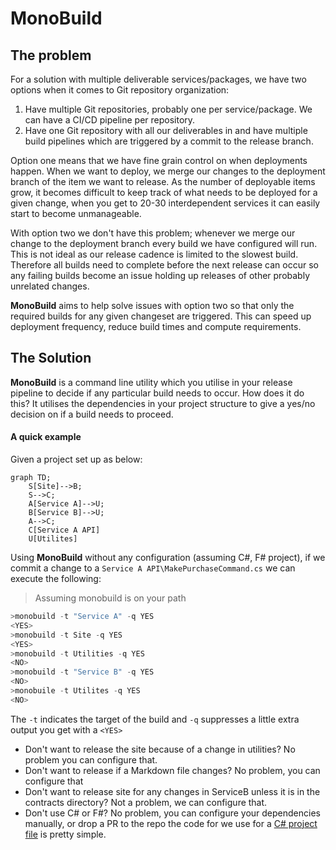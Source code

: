 # MonoBuild

## The problem

For a solution with multiple deliverable services/packages, we have two options when it comes to Git repository organization:

1. Have multiple Git repositories, probably one per service/package. We can have a CI/CD pipeline per repository.
1. Have one Git repository with all our deliverables in and have multiple build pipelines which are triggered by a commit to the release branch. 

Option one means that we have fine grain control on when deployments happen. When we want to deploy, we merge our changes to the deployment branch of the item we want to release. As the number of deployable items grow, it becomes difficult to keep track of what needs to be deployed for a given change, when you get to 20-30 interdependent services it can easily start to become unmanageable.

With option two we don't have this problem; whenever we merge our change to the deployment branch every build we have configured will run. This is not ideal as our release cadence is limited to the slowest build. Therefore all builds need to complete before the next release can occur so any failing builds become an issue holding up releases of other probably unrelated changes.

**MonoBuild** aims to help solve issues with option two so that only the required builds for any given changeset are triggered. This can speed up deployment frequency, reduce build times and compute requirements.

## The Solution

**MonoBuild** is a command line utility which you utilise in your release pipeline to decide if any particular build needs to occur. How does it do this? It utilises the dependencies in your project structure to give a yes/no decision on if a build needs to proceed.

#### A quick example

Given a project set up as below:

```mermaid
graph TD;
    S[Site]-->B;
    S-->C;
    A[Service A]-->U;
    B[Service B]-->U;
    A-->C;
    C[Service A API]
    U[Utilites]
```

Using **MonoBuild** without any configuration (assuming C#, F# project), if we commit a change to a ```Service A API\MakePurchaseCommand.cs``` we can execute the following:

>  Assuming monobuild is on your path

```Powershell
>monobuild -t "Service A" -q YES
<YES>
>monobuild -t Site -q YES
<YES>
>monobuild -t Utilities -q YES
<NO>
>monobuild -t "Service B" -q YES
<NO>
>monobuile -t Utilites -q YES
<NO>
```


The `-t` indicates the target of the build and `-q` suppresses a little extra output you get with a `<YES>`

* Don't want to release the site because of a change in utilities? No problem you can configure that.
* Don't want to release if a Markdown file changes? No problem, you can configure that
* Don't want to release site for any changes in ServiceB unless it is in the contracts directory? Not a problem, we can configure that.
* Don't use C# or F#? No problem, you can configure your dependencies manually, or drop a PR to the repo the code for we use for a [C# project file](src/MonoBuild.Core/ProjDependencyExtractor.cs) is pretty simple.